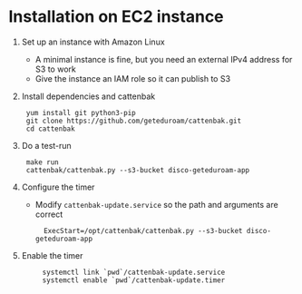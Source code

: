 # Installation on EC2 instance

1. Set up an instance with Amazon Linux
	* A minimal instance is fine, but you need an external IPv4 address for S3 to work
	* Give the instance an IAM role so it can publish to S3

2. Install dependencies and cattenbak

		yum install git python3-pip
		git clone https://github.com/geteduroam/cattenbak.git
		cd cattenbak


3. Do a test-run

		make run
		cattenbak/cattenbak.py --s3-bucket disco-geteduroam-app


4. Configure the timer
	* Modify `cattenbak-update.service` so the path and arguments are correct

			ExecStart=/opt/cattenbak/cattenbak.py --s3-bucket disco-geteduroam-app

5. Enable the timer

			systemctl link `pwd`/cattenbak-update.service
			systemctl enable `pwd`/cattenbak-update.timer
